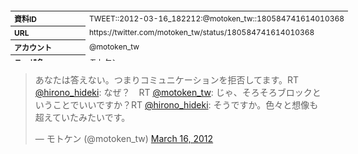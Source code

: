 <table style="font-size: 9pt; width: 610px; margin-bottom: 20px; height: 80px;">
<tbody>
    <tr>
        <th align=left>資料ID</th>
        <td align=left>TWEET::2012-03-16_182212:@motoken_tw::180584741614010368</td>
    </tr>
    <tr>
        <th align=left>URL</th>
        <td align=left>https://twitter.com/motoken_tw/status/180584741614010368</td>
    </tr>
    <tr>
        <th align=left>アカウント</th>
        <td align=left>@motoken_tw</td>
    </tr>
    <tr>
        <th align=left>ユーザ名</th>
        <td align=left>モトケン</td>
    </tr>
    <tr>
        <th align=left>ツイートの記録日時</th>
        <td align=left>created_at 2022-08-24_1409</td>
    </tr>
</tbody>
</table>
<blockquote class="twitter-tweet" data-width="450"  data-lang="ja"><p lang="ja" dir="ltr">あなたは答えない。つまりコミュニケーションを拒否してます。RT <a href="https://twitter.com/hirono_hideki?ref_src=twsrc%5Etfw">@hirono_hideki</a>: なぜ？　RT <a href="https://twitter.com/motoken_tw?ref_src=twsrc%5Etfw">@motoken_tw</a>: じゃ、そろそろブロックということでいいですか？RT <a href="https://twitter.com/hirono_hideki?ref_src=twsrc%5Etfw">@hirono_hideki</a>: そうですか。色々と想像も超えていたみたいです。</p>&mdash; モトケン (@motoken_tw) <a href="https://twitter.com/motoken_tw/status/180584741614010368?ref_src=twsrc%5Etfw">March 16, 2012</a></blockquote>
<script async src="https://platform.twitter.com/widgets.js" charset="utf-8"></script>


